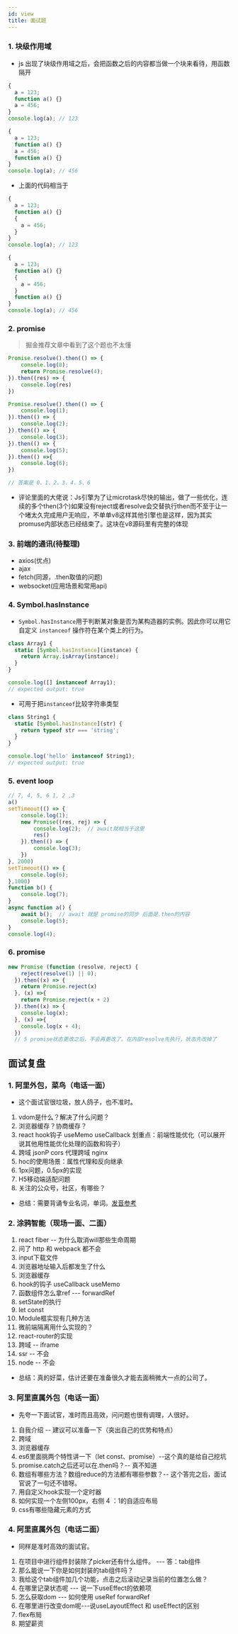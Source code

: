 ```yaml
---
id: view
title: 面试题
---
```


### 1. 块级作用域

- js 出现了块级作用域之后，会把函数之后的内容都当做一个块来看待，用函数隔开

```js
{
  a = 123;
  function a() {}
  a = 456;
}
console.log(a); // 123

{
  a = 123;
  function a() {}
  a = 456;
  function a() {}
}
console.log(a); // 456
```

- 上面的代码相当于

```js
{
  a = 123;
  function a() {}
  {
    a = 456;
  }
}
console.log(a); // 123

{
  a = 123;
  function a() {}
  {
    a = 456;
  }
  function a() {}
}
console.log(a); // 456
```

### 2. promise

> 掘金推荐文章中看到了这个题也不太懂

```js
Promise.resolve().then(() => {
    console.log(0);
    return Promise.resolve(4);
}).then((res) => {
    console.log(res)
})

Promise.resolve().then(() => {
    console.log(1);
}).then(() => {
    console.log(2);
}).then(() => {
    console.log(3);
}).then(() => {
    console.log(5);
}).then(() =>{
    console.log(6);
})

// 答案是 0、1、2、3、4、5、6
```

- 评论里面的大佬说：Js引擎为了让microtask尽快的输出，做了一些优化，连续的多个then(3个)如果没有reject或者resolve会交替执行then而不至于让一个堵太久完成用户无响应，不单单v8这样其他引擎也是这样，因为其实promuse内部状态已经结束了。这块在v8源码里有完整的体现

### 3. 前端的通讯(待整理)
- axios(优点)
- ajax
- fetch(同源，.then取值的问题)
- websocket(应用场景和常用api)

### 4. Symbol.hasInstance
- `Symbol.hasInstance`用于判断某对象是否为某构造器的实例。因此你可以用它自定义 `instanceof` 操作符在某个类上的行为。
```js
class Array1 {
  static [Symbol.hasInstance](instance) {
    return Array.isArray(instance);
  }
}

console.log([] instanceof Array1);
// expected output: true
```
- 可用于把`instanceof`比较字符串类型
```js
class String1 {
  static [Symbol.hasInstance](str) {
    return typeof str === 'string';
  }
}

console.log('hello' instanceof String1);
// expected output: true
```
### 5. event loop
```js
// 7, 4, 5, 6 1, 2 ,3
a()
setTimeout(() => {
    console.log(1);
    new Promise((res, rej) => {
        console.log(2);  // await就相当于这里
        res()
    }).then(() => {
        console.log(3);
    })
}, 2000)
setTimeout(() => {
    console.log(6);
},1000)
function b() {
    console.log(7);
}
async function a() {
    await b();  // await 就是 promise的同步 后面是.then的内容
    console.log(5);
}
console.log(4);
```

### 6. promise
```js
new Promise (function (resolve, reject) {
    reject(resolve(1) || 0);
  }).then((x) => {
    return Promise.reject(x)
  }, (x) =>{
    return Promise.reject(x + 2)
  }).then((x) => {
    console.log(x);
  }, (x) =>{
    console.log(x + 4);
  })
  // 5 promise状态更改之后，不会再更改了。在内部resolve先执行，状态先改掉了
```

## 面试复盘
### 1. 阿里外包，菜鸟（电话一面）
- 这个面试官很垃圾，放人鸽子，也不准时。

1. vdom是什么？解决了什么问题？
2. 浏览器缓存？协商缓存？
3. react hook钩子 useMemo useCallback 划重点：前端性能优化（可以展开说其他用性能优化处理的函数和钩子）
4. 跨域 jsonP cors 代理跨域 nginx
5. hoc的使用场景：属性代理和反向继承
6. 1px问题，0.5px的实现
7. H5移动端适配问题
8. 关注的公众号，社区，有哪些？

- 总结：需要背诵专业名词，单词。[发音参考](https://github.com/shimohq/chinese-programmer-wrong-pronunciation)

### 2. 涂鸦智能（现场一面、二面）
1. react fiber -- 为什么取消will那些生命周期
2. 问了 http 和 webpack 都不会
3. input下载文件
4. 浏览器地址输入后都发生了什么
5. 浏览器缓存
6. hook的钩子 useCallback  useMemo
7. 函数组件怎么拿ref --- forwardRef
8. setState的执行
9. let const
10. Module框实现有几种方法
11. 微前端隔离用什么实现的？
12. react-router的实现
13. 跨域 -- iframe
14. ssr -- 不会
15. node -- 不会

- 总结：真的好菜，估计还要在准备很久才能去面稍微大一点的公司了。

### 3. 阿里直属外包（电话一面）
- 先夸一下面试官，准时而且高效，问问题也很有调理，人很好。
1. 自我介绍 -- 建议可以准备一下（突出自己的优势和特点）
2. 跨域
3. 浏览器缓存
4. es6里面挑两个特性讲一下（let const、promise）--这个真的是给自己挖坑
5. promise.catch之后还可以在.then吗？-- 真不知道
6. 数组有哪些方法？数组reduce的方法都有哪些参数？-- 这个答完之后，面试官说了一句还不错呀。
7. 用自定义hook实现一个定时器
8. 如何实现一个左侧100px，右侧 4 ：1的自适应布局
9. css有哪些隐藏元素的方式

### 4. 阿里直属外包（电话二面）
- 同样是准时高效的面试官。
1. 在项目中进行组件封装除了picker还有什么组件。 --- 答：tab组件
2. 那么能说一下你是如何封装的tab组件吗？
3. 我给这个tab组件加几个功能，点击之后滚动记录当前的位置怎么做？
4. 在哪里记录状态呢 --- 说一下useEffect的依赖项
5. 怎么获取dom --- 如何使用 useRef  forwardRef
6. 在哪里进行改变dom呢---说useLayoutEffect 和 useEffect的区别
7. flex布局
8. 期望薪资
